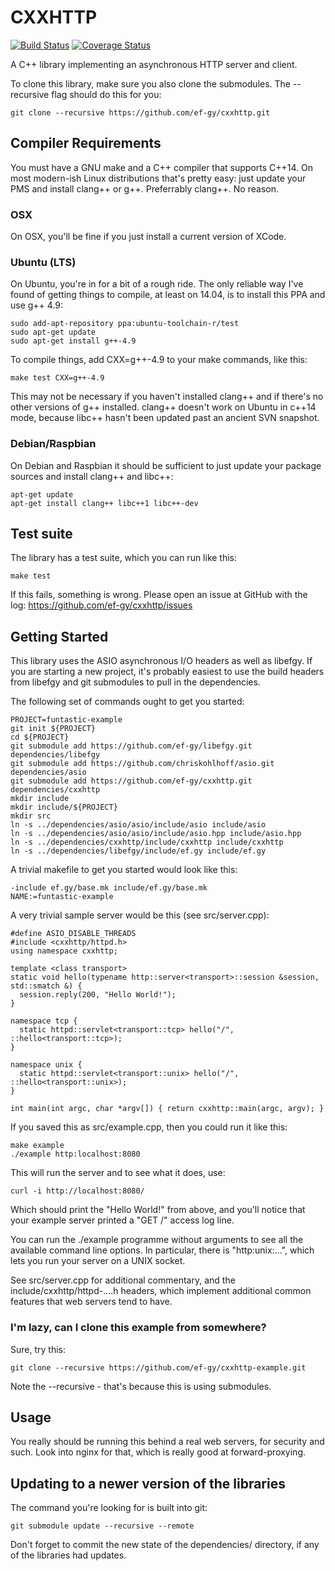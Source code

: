 # CXXHTTP

[![Build Status](https://travis-ci.org/ef-gy/cxxhttp.svg?branch=master)](https://travis-ci.org/ef-gy/cxxhttp)
[![Coverage Status](https://coveralls.io/repos/github/ef-gy/cxxhttp/badge.svg?branch=master)](https://coveralls.io/github/ef-gy/cxxhttp?branch=master)

A C++ library implementing an asynchronous HTTP server and client.

To clone this library, make sure you also clone the submodules. The --recursive
flag should do this for you:

    git clone --recursive https://github.com/ef-gy/cxxhttp.git

## Compiler Requirements

You must have a GNU make and a C++ compiler that supports C++14. On most
modern-ish Linux distributions that's pretty easy: just update your PMS and
install clang++ or g++. Preferrably clang++. No reason.

### OSX

On OSX, you'll be fine if you just install a current version of XCode.

### Ubuntu (LTS)

On Ubuntu, you're in for a bit of a rough ride. The only reliable way I've found
of getting things to compile, at least on 14.04, is to install this PPA and use
g++ 4.9:

    sudo add-apt-repository ppa:ubuntu-toolchain-r/test
    sudo apt-get update
    sudo apt-get install g++-4.9

To compile things, add CXX=g++-4.9 to your make commands, like this:

    make test CXX=g++-4.9

This may not be necessary if you haven't installed clang++ and if there's no
other versions of g++ installed. clang++ doesn't work on Ubuntu in c++14 mode,
because libc++ hasn't been updated past an ancient SVN snapshot.

### Debian/Raspbian

On Debian and Raspbian it should be sufficient to just update your package
sources and install clang++ and libc++:

    apt-get update
    apt-get install clang++ libc++1 libc++-dev

## Test suite

The library has a test suite, which you can run like this:

    make test

If this fails, something is wrong. Please open an issue at GitHub with the log:
https://github.com/ef-gy/cxxhttp/issues

## Getting Started

This library uses the ASIO asynchronous I/O headers as well as libefgy. If you
are starting a new project, it's probably easiest to use the build headers from
libefgy and git submodules to pull in the dependencies.

The following set of commands ought to get you started:

    PROJECT=funtastic-example
    git init ${PROJECT}
    cd ${PROJECT}
    git submodule add https://github.com/ef-gy/libefgy.git dependencies/libefgy
    git submodule add https://github.com/chriskohlhoff/asio.git dependencies/asio
    git submodule add https://github.com/ef-gy/cxxhttp.git dependencies/cxxhttp
    mkdir include
    mkdir include/${PROJECT}
    mkdir src
    ln -s ../dependencies/asio/asio/include/asio include/asio
    ln -s ../dependencies/asio/asio/include/asio.hpp include/asio.hpp
    ln -s ../dependencies/cxxhttp/include/cxxhttp include/cxxhttp
    ln -s ../dependencies/libefgy/include/ef.gy include/ef.gy

A trivial makefile to get you started would look like this:

    -include ef.gy/base.mk include/ef.gy/base.mk
    NAME:=funtastic-example

A very trivial sample server would be this (see src/server.cpp):

    #define ASIO_DISABLE_THREADS
    #include <cxxhttp/httpd.h>
    using namespace cxxhttp;

    template <class transport>
    static void hello(typename http::server<transport>::session &session, std::smatch &) {
      session.reply(200, "Hello World!");
    }

    namespace tcp {
      static httpd::servlet<transport::tcp> hello("/", ::hello<transport::tcp>);
    }

    namespace unix {
      static httpd::servlet<transport::unix> hello("/", ::hello<transport::unix>);
    }

    int main(int argc, char *argv[]) { return cxxhttp::main(argc, argv); }

If you saved this as src/example.cpp, then you could run it like this:

    make example
    ./example http:localhost:8080

This will run the server and to see what it does, use:

    curl -i http://localhost:8080/

Which should print the "Hello World!" from above, and you'll notice that your
example server printed a "GET /" access log line.

You can run the ./example programme without arguments to see all the available
command line options. In particular, there is "http:unix:...", which lets you
run your server on a UNIX socket.

See src/server.cpp for additional commentary, and the
include/cxxhttp/httpd-....h headers, which implement additional common features
that web servers tend to have.

### I'm lazy, can I clone this example from somewhere?

Sure, try this:

    git clone --recursive https://github.com/ef-gy/cxxhttp-example.git

Note the --recursive - that's because this is using submodules.

## Usage

You really should be running this behind a real web servers, for security and
such. Look into nginx for that, which is really good at forward-proxying.

## Updating to a newer version of the libraries

The command you're looking for is built into git:

    git submodule update --recursive --remote

Don't forget to commit the new state of the dependencies/ directory, if any of
the libraries had updates.
